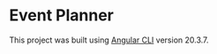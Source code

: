 # Event Planner

This project was built using [Angular CLI](https://github.com/angular/angular-cli) version 20.3.7.
